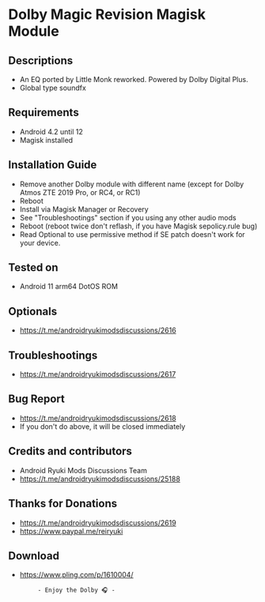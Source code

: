 # Dolby Magic Revision Magisk Module

## Descriptions
- An EQ ported by Little Monk reworked. Powered by Dolby Digital Plus.
- Global type soundfx

## Requirements
- Android 4.2 until 12
- Magisk installed

## Installation Guide
- Remove another Dolby module with different name (except for Dolby Atmos ZTE 2019 Pro, or RC4, or RC1)
- Reboot
- Install via Magisk Manager or Recovery
- See "Troubleshootings" section if you using any other audio mods
- Reboot (reboot twice don't reflash, if you have Magisk sepolicy.rule bug)
- Read Optional to use permissive method if SE patch doesn't work for your device.

## Tested on
- Android 11 arm64 DotOS ROM

## Optionals
- https://t.me/androidryukimodsdiscussions/2616

## Troubleshootings
- https://t.me/androidryukimodsdiscussions/2617

## Bug Report
- https://t.me/androidryukimodsdiscussions/2618
- If you don't do above, it will be closed immediately

## Credits and contributors
- Android Ryuki Mods Discussions Team
- https://t.me/androidryukimodsdiscussions/25188

## Thanks for Donations
- https://t.me/androidryukimodsdiscussions/2619
- https://www.paypal.me/reiryuki

## Download
- https://www.pling.com/p/1610004/


           - Enjoy the Dolby 🎧 -
